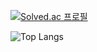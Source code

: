 [![Solved.ac
프로필](http://mazassumnida.wtf/api/v2/generate_badge?boj=jkungjk117)](https://solved.ac/jkungjk117)

![Top Langs](https://github-readme-stats.vercel.app/api/top-langs/?username=prettypain&layout=Demo&theme=dark)

